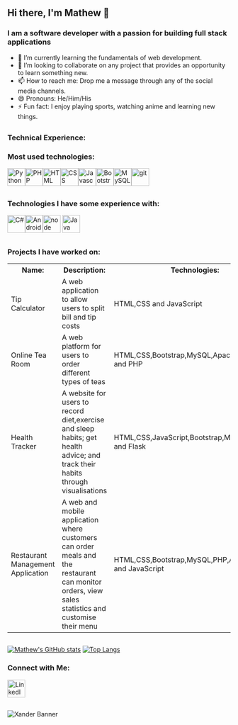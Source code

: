 ## Hi there, I'm Mathew 👋
### I am a software developer with a passion for building full stack applications

- 🌱 I’m currently learning the fundamentals of web development.
- 👯 I’m looking to collaborate on any project that provides an opportunity to learn something new.
- 📫 How to reach me: Drop me a message through any of the social media channels.
- 😄 Pronouns: He/Him/His
- ⚡ Fun fact: I enjoy playing sports, watching anime and learning new things.
##
### Technical Experience:
### Most used technologies:
<a href="https://www.python.org/"><img src="https://cdn.jsdelivr.net/gh/devicons/devicon/icons/python/python-original.svg" alt="Python" width="40" height="40"/></a><a href="https://www.php.net/"><img src="https://cdn.jsdelivr.net/gh/devicons/devicon/icons/php/php-original.svg" alt="PHP" width="40" height="40"/></a><a><img src="https://cdn.jsdelivr.net/gh/devicons/devicon/icons/html5/html5-original.svg" alt="HTML" width="40" height="40" /><img src="https://cdn.jsdelivr.net/gh/devicons/devicon/icons/css3/css3-original.svg" alt="CSS" width="40" height="40"/><img src="https://cdn.jsdelivr.net/gh/devicons/devicon/icons/javascript/javascript-original.svg" alt="Javascript" width="40" height="40" /><img src="https://cdn.jsdelivr.net/gh/devicons/devicon/icons/bootstrap/bootstrap-original-wordmark.svg" alt="Bootstrap" width="40" height="40"/><img src="https://cdn.jsdelivr.net/gh/devicons/devicon/icons/mysql/mysql-original-wordmark.svg" alt="MySQL" width="40" height="40"/><img src="https://cdn.jsdelivr.net/gh/devicons/devicon/icons/git/git-original-wordmark.svg" alt="git" width="40" height="40"/>
##          
### Technologies I have some experience with:
<img src="https://cdn.jsdelivr.net/gh/devicons/devicon/icons/csharp/csharp-original.svg" alt="C#" width="40" height="40"/><img src="https://cdn.jsdelivr.net/gh/devicons/devicon/icons/android/android-original.svg" alt="Android" width="40" height="40"/><img src="https://cdn.jsdelivr.net/gh/devicons/devicon/icons/nodejs/nodejs-original-wordmark.svg" alt="node" width="40" height="40"/>
<img src="https://cdn.jsdelivr.net/gh/devicons/devicon/icons/java/java-original.svg" alt="Java" width="40" height="40"/>
##
### Projects I have worked on:
<table>
  <tr>
    <th>Name:</th>
    <th>Description:</th>
    <th>Technologies:</th>
  </tr>
  <tr>
    <td>Tip Calculator</td>
    <td>A web application to allow users to split bill and tip costs</td>
    <td>HTML,CSS and JavaScript</td>
  </tr>
  <tr>
    <td>Online Tea Room</td>
    <td>A web platform for users to order different types of teas</td>
    <td>HTML,CSS,Bootstrap,MySQL,Apache,JavaScript and PHP</td>
  </tr>
  <tr>
    <td>Health Tracker</td>
    <td>A website for users to record diet,exercise and sleep habits; get health advice; and track their habits through visualisations</td>
    <td>HTML,CSS,JavaScript,Bootstrap,MySQL,Python and Flask</td>
  </tr>
  <tr>
    <td>Restaurant Management Application</td>
    <td>A web and mobile application where customers can order meals and the restaurant can monitor orders, view sales statistics and customise their menu</td>
    <td>HTML,CSS,Bootstrap,MySQL,PHP,Android,Java and JavaScript</td>
  </tr>
  
</table>

##

[![Mathew's GitHub stats](https://github-readme-stats.vercel.app/api?username=mjoseph26)](https://github.com/mat-joseph/github-readme-stats)
[![Top Langs](https://github-readme-stats.vercel.app/api/top-langs/?username=mjoseph26)](https://github.com/mat-joseph/github-readme-stats)

### Connect with Me:
<a href="https://www.linkedin.com/in/mathew-joseph-590330235/"><img src="https://cdn.jsdelivr.net/gh/devicons/devicon/icons/linkedin/linkedin-original.svg" alt="LinkedIn" width="40" height="40"/></a>
##
<img src="https://user-images.githubusercontent.com/85391216/221840948-ce6c53c9-567f-4d8d-9feb-be55359de81e.png" alt="Xander Banner" style="max-width: 100%;" />
